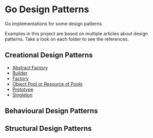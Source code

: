 # Go Design Patterns
Go implementations for some design patterns.

Examples in this project are based on multiple articles about design patterns. Take a look on each folder to see the references.

## Creational Design Patterns
- [Abstract Factory](https://github.com/marcelkohl/go-design-patterns/tree/main/AbstractFactory)
- [Builder](https://github.com/marcelkohl/go-design-patterns/tree/main/Builder)
- [Factory](https://github.com/marcelkohl/go-design-patterns/tree/main/Factory)
- [Object Pool or Resource of Pools](https://github.com/marcelkohl/go-design-patterns/tree/main/ObjectPool)
- [Prototype](https://github.com/marcelkohl/go-design-patterns/tree/main/Prototype)
- [Singleton](https://github.com/marcelkohl/go-design-patterns/tree/main/Singleton)

## Behavioural Design Patterns
## Structural Design Patterns
